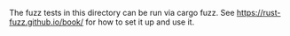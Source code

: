 The fuzz tests in this directory can be run via cargo fuzz.
See https://rust-fuzz.github.io/book/ for how to set it up and use it.
